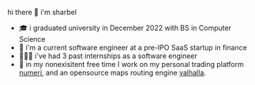 hi there 👋 i'm sharbel
- 🎓 i graduated university in December 2022 with BS in Computer Science
- 🔎 i'm a current software engineer at a pre-IPO SaaS startup in finance
- 👨🏻‍💻 i've had 3 past internships as a software engineer
- 🔭 in my nonexisitent free time I work on my personal trading platform [numeri](https://github.com/sharbel97/numeri), and an opensource maps routing engine [valhalla](https://github.com/sharbel97/valhalla).

<!--
**sharbel97/sharbel97** is a ✨ _special_ ✨ repository because its `README.md` (this file) appears on your GitHub profile.

Here are some ideas to get you started:

- 🔭 I’m currently working on ...
- 🌱 I’m currently learning ...
- 👯 I’m looking to collaborate on ...
- 🤔 I’m looking for help with ...
- 💬 Ask me about ...
- 📫 How to reach me: ...
- 😄 Pronouns: ...
- ⚡ Fun fact: ...
-->
